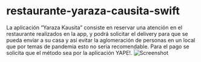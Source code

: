 # restaurante-yaraza-causita-swift
La aplicación “Yaraza Kausita” consiste en reservar una atención en el restaurante realizados en la app, y podrá solicitar el delivery para que se pueda enviar a su casa y así evitar la aglomeración de personas en un local que por temas de pandemia esto no seria recomendable. Para el pago se solicita que el método sea por la aplicación YAPE!. 
![Screenshot](http://prnt.sc/v0j0nt.png)
